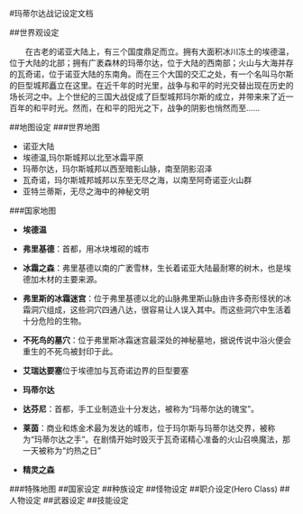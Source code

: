 
#玛蒂尔达战记设定文档

##世界观设定

　　在古老的诺亚大陆上，有三个国度鼎足而立。拥有大面积冰川冻土的埃德温，位于大陆的北部；拥有广袤森林的玛蒂尔达，位于大陆的西南部；火山与大海并存的瓦奇诺，位于诺亚大陆的东南角。而在三个大国的交汇之处，有一个名叫马尔斯的巨型城邦矗立在这里。在近千年的时光里，战争与和平的时光交替出现在历史的场长河之中。上个世纪的三国大战促成了巨型城邦玛尔斯的成立，并带来来了近一百年的和平时光。然而，在和平的阳光之下，战争的阴影也悄然而至……


##地图设定
###世界地图
- 诺亚大陆
 - 埃德温,玛尔斯城邦以北至冰霜平原
 - 玛蒂尔达，玛尔斯城邦以西至暗影山脉，南至阴影沼泽
 - 瓦奇诺，玛尔斯城邦城邦以东至无尽之海，以南至阿奇诺亚火山群
 - 亚特兰蒂斯，无尽之海中的神秘文明

###国家地图
- **埃德温**
 - **弗里基德**：首都，用冰块堆砌的城市
 - **冰霜之森**：弗里基德以南的广袤雪林，生长着诺亚大陆最耐寒的树木，也是埃德加木材的主要来源。
 - **弗里斯的冰霜迷宫**：位于弗里基德以北的山脉弗里斯山脉由许多奇形怪状的冰霜洞穴组成，这些洞穴四通八达，很容易让人误入其中。而这些洞穴中生活着十分危险的生物。
 - **不死鸟的墓穴**：位于弗里斯冰霜迷宫最深处的神秘墓地，据说传说中浴火便会重生的不死鸟被封印于此。
 - **艾瑞达要塞**位于埃德加与瓦奇诺边界的巨型要塞

- **玛蒂尔达**
 -  **达芬尼**：首都，手工业制造业十分发达，被称为“玛蒂尔达的瑰宝”。
 -  **莱茵**：商业和炼金术最为发达的城市，位于玛尔斯与玛蒂尔达交界，被称为“玛蒂尔达之手”。在剧情开始时毁灭于瓦奇诺精心准备的火山召唤魔法，那一天被称为“灼热之日”
 -  **精灵之森**

###特殊地图
##国家设定
##种族设定
##怪物设定
##职介设定(Hero Class)
##人物设定
##武器设定
##技能设定